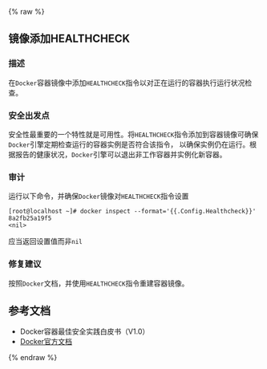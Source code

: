 {% raw %}
## 镜像添加HEALTHCHECK

### 描述

在`Docker`容器镜像中添加`HEALTHCHECK`指令以对正在运行的容器执行运行状况检查。

### 安全出发点

安全性最重要的一个特性就是可用性。将`HEALTHCHECK`指令添加到容器镜像可确保`Docker`引擎定期检查运行的容器实例是否符合该指令，
以确保实例仍在运行。根据报告的健康状况，`Docker`引擎可以退出非工作容器并实例化新容器。

### 审计

运行以下命令，并确保`Docker`镜像对`HEALTHCHECK`指令设置

```shell script
[root@localhost ~]# docker inspect --format='{{.Config.Healthcheck}}' 8a2fb25a19f5
<nil>
```

应当返回设置值而非`nil`

### 修复建议

按照`Docker`文档，并使用`HEALTHCHECK`指令重建容器镜像。

## 参考文档

- Docker容器最佳安全实践白皮书（V1.0）
- [Docker官方文档](https://docs.docker.com/)

{% endraw %}